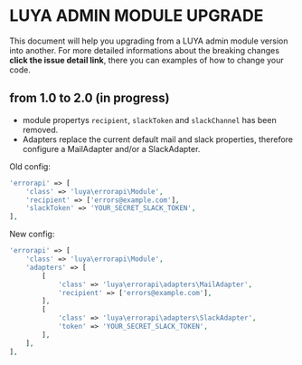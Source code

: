 # LUYA ADMIN MODULE UPGRADE

This document will help you upgrading from a LUYA admin module version into another. For more detailed informations about the breaking changes **click the issue detail link**, there you can examples of how to change your code.

## from 1.0 to 2.0 (in progress)

+ module propertys `recipient`, `slackToken` and `slackChannel` has been removed.
+ Adapters replace the current default mail and slack properties, therefore configure a MailAdapter and/or a SlackAdapter.

Old config:

```php
'errorapi' => [
    'class' => 'luya\errorapi\Module',
    'recipient' => ['errors@example.com'],
    'slackToken' => 'YOUR_SECRET_SLACK_TOKEN',
],
```

New config:

```php
'errorapi' => [
    'class' => 'luya\errorapi\Module',
    'adapters' => [
        [
            'class' => 'luya\errorapi\adapters\MailAdapter',
            'recipient' => ['errors@example.com'],
        ],
        [
            'class' => 'luya\errorapi\adapters\SlackAdapter',
            'token' => 'YOUR_SECRET_SLACK_TOKEN',
        ],
    ],
],
```